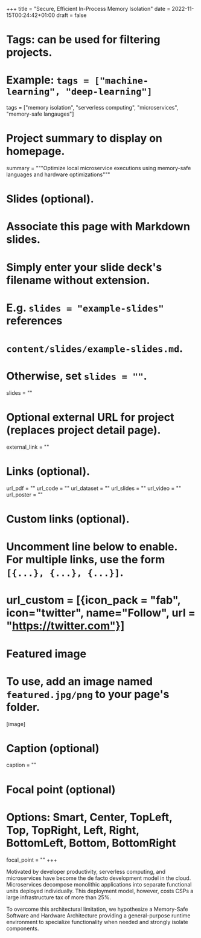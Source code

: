 +++
title = "Secure, Efficient In-Process Memory Isolation"
date = 2022-11-15T00:24:42+01:00
draft = false

# Tags: can be used for filtering projects.
# Example: `tags = ["machine-learning", "deep-learning"]`
tags = ["memory isolation", "serverless computing", "microservices", "memory-safe langauges"]

# Project summary to display on homepage.
summary = """Optimize local microservice executions using memory-safe languages and hardware optimizations"""

# Slides (optional).
#   Associate this page with Markdown slides.
#   Simply enter your slide deck's filename without extension.
#   E.g. `slides = "example-slides"` references
#   `content/slides/example-slides.md`.
#   Otherwise, set `slides = ""`.
slides = ""

# Optional external URL for project (replaces project detail page).
external_link = ""

# Links (optional).
url_pdf = ""
url_code = ""
url_dataset = ""
url_slides = ""
url_video = ""
url_poster = ""

# Custom links (optional).
#   Uncomment line below to enable. For multiple links, use the form `[{...}, {...}, {...}]`.
# url_custom = [{icon_pack = "fab", icon="twitter", name="Follow", url = "https://twitter.com"}]

# Featured image
# To use, add an image named `featured.jpg/png` to your page's folder.
[image]
  # Caption (optional)
  caption = ""

  # Focal point (optional)
  # Options: Smart, Center, TopLeft, Top, TopRight, Left, Right, BottomLeft, Bottom, BottomRight
  focal_point = ""
+++

Motivated by developer productivity, serverless computing, and
microservices have become the de facto development model in the cloud.
Microservices decompose monolithic applications into separate functional units
deployed individually. This deployment model, however, costs CSPs a large
infrastructure tax of more than 25%.

To overcome this architectural limitation, we hypothesize a Memory-Safe Software
and Hardware Architecture providing a general-purpose runtime environment to
specialize functionality when needed and strongly isolate components.